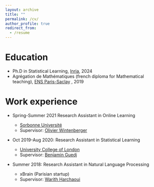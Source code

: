 ```yaml
---
layout: archive
title: ""
permalink: /cv/
author_profile: true
redirect_from:
  - /resume
---
```



Education
======

* Ph.D in Statistical Learning, [Inria](https://www.inria.fr/en), 2024 
* Agrégation de Mathématiques (french diploma for Mathematical teaching), [ENS Paris-Saclay](https://ens-paris-saclay.fr/) , 2019

Work experience
======
* Spring-Summer 2021
Research Assistant in Online Learning
  * [Sorbonne Université](https://www.sorbonne-universite.fr/)
  * Supervisor: [Olivier Wintenberger](http://wintenberger.fr/)

* Oct 2019-Aug 2020: Research Assistant in Statistical Learning
  * [University College of London](https://www.ucl.ac.uk/)
  * Supervisor: [Benjamin Guedj](https://bguedj.github.io/)

* Summer 2018: Research Assistant in Natural Language Processing
  * xBrain (Parisian startup)
  * Supervisor: [Warith Harchaoui](https://www.harchaoui.org/warith/)
  

  
  
